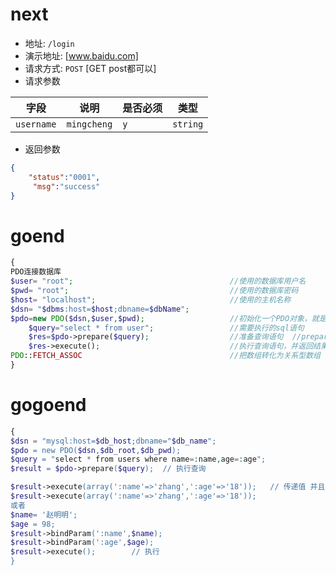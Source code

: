#  next
* 地址: `/login`
* 演示地址: [www.baidu.com]
* 请求方式: `POST` [GET post都可以]
* 请求参数

|字段|说明|是否必须|类型|
|--|--|--|--|
|`username`|`mingcheng`|`y`|`string`|

* 返回参数

``` json
{   
    "status":"0001",
     "msg":"success"
}
```


# goend
``` php
{
PDO连接数据库 
$user= "root";                                   //使用的数据库用户名
$pwd= "root";                                    //使用的数据库密码
$host= "localhost";                              //使用的主机名称
$dsn= "$dbms:host=$host;dbname=$dbName";
$pdo=new PDO($dsn,$user,$pwd);                   //初始化一个PDO对象，就是创建了数据库连接对象$pdo
    $query="select * from user";                 //需要执行的sql语句
    $res=$pdo->prepare($query);                  //准备查询语句  //prepare查询  execute执行查询
    $res->execute();                             //执行查询语句，并返回结果集
PDO::FETCH_ASSOC                                 //把数组转化为关系型数组
}
```

# gogoend
```php
{
$dsn = "mysql:host=$db_host;dbname="$db_name";
$pdo = new PDO($dsn,$db_root,$db_pwd);
$query = "select * from users where name=:name,age=:age";
$result = $pdo->prepare($query);  // 执行查询

$result->execute(array(':name'=>'zhang',':age'=>'18'));   // 传递值 并且执行
$result->execute(array(':name'=>'zhang',':age'=>'18'));
或者
$name= '赵明明';
$age = 98;
$result->bindParam(':name',$name);
$result->bindParam(':age',$age);
$result->execute();        // 执行
}
```





